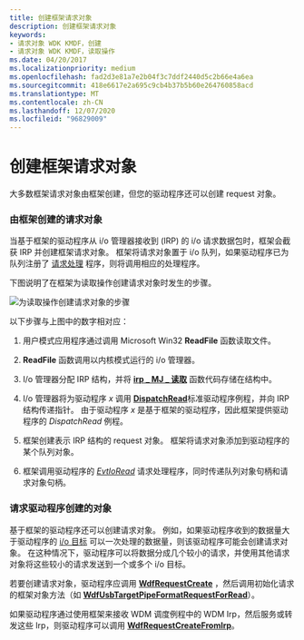 ```yaml
---
title: 创建框架请求对象
description: 创建框架请求对象
keywords:
- 请求对象 WDK KMDF，创建
- 请求对象 WDK KMDF，读取操作
ms.date: 04/20/2017
ms.localizationpriority: medium
ms.openlocfilehash: fad2d3e81a7e2b04f3c7ddf2440d5c2b66e4a6ea
ms.sourcegitcommit: 418e6617e2a695c9cb4b37b5b60e264760858acd
ms.translationtype: MT
ms.contentlocale: zh-CN
ms.lasthandoff: 12/07/2020
ms.locfileid: "96829009"
---
```

# <a name="creating-framework-request-objects"></a>创建框架请求对象





大多数框架请求对象由框架创建，但您的驱动程序还可以创建 request 对象。

### <a name="request-objects-created-by-the-framework"></a>由框架创建的请求对象

当基于框架的驱动程序从 i/o 管理器接收到 (IRP) 的 i/o 请求数据包时，框架会截获 IRP 并创建框架请求对象。 框架将请求对象置于 i/o 队列，如果驱动程序已为队列注册了 [请求处理](request-handlers.md) 程序，则将调用相应的处理程序。

下图说明了在框架为读取操作创建请求对象时发生的步骤。

![为读取操作创建请求对象的步骤](images/kmdf-creating-request-objects.png)

以下步骤与上图中的数字相对应：

1.  用户模式应用程序通过调用 Microsoft Win32 **ReadFile** 函数读取文件。

2.  **ReadFile** 函数调用以内核模式运行的 i/o 管理器。

3.  I/o 管理器分配 IRP 结构，并将 [**irp \_ MJ \_ 读取**](../kernel/irp-mj-read.md) 函数代码存储在结构中。

4.  I/o 管理器将为驱动程序 *x* 调用 [**DispatchRead**](/windows-hardware/drivers/ddi/wdm/nc-wdm-driver_dispatch)标准驱动程序例程，并向 IRP 结构传递指针。 由于驱动程序 *x* 是基于框架的驱动程序，因此框架提供驱动程序的 *DispatchRead* 例程。

5.  框架创建表示 IRP 结构的 request 对象。 框架将请求对象添加到驱动程序的某个队列对象。

6.  框架调用驱动程序的 [*EvtIoRead*](/windows-hardware/drivers/ddi/wdfio/nc-wdfio-evt_wdf_io_queue_io_read) 请求处理程序，同时传递队列对象句柄和请求对象句柄。

### <a name="request-objects-created-by-a-driver"></a>请求驱动程序创建的对象

基于框架的驱动程序还可以创建请求对象。 例如，如果驱动程序收到的数据量大于驱动程序的 [i/o 目标](using-i-o-targets.md) 可以一次处理的数据量，则该驱动程序可能会创建请求对象。 在这种情况下，驱动程序可以将数据分成几个较小的请求，并使用其他请求对象将这些较小的请求发送到一个或多个 i/o 目标。

若要创建请求对象，驱动程序应调用 [**WdfRequestCreate**](/windows-hardware/drivers/ddi/wdfrequest/nf-wdfrequest-wdfrequestcreate) ，然后调用初始化请求的框架对象方法（如 [**WdfUsbTargetPipeFormatRequestForRead**](/windows-hardware/drivers/ddi/wdfusb/nf-wdfusb-wdfusbtargetpipeformatrequestforread)）。

如果驱动程序通过使用框架来接收 WDM 调度例程中的 WDM Irp，然后服务或转发这些 Irp，则驱动程序可以调用 [**WdfRequestCreateFromIrp**](/windows-hardware/drivers/ddi/wdfrequest/nf-wdfrequest-wdfrequestcreatefromirp)。

 

